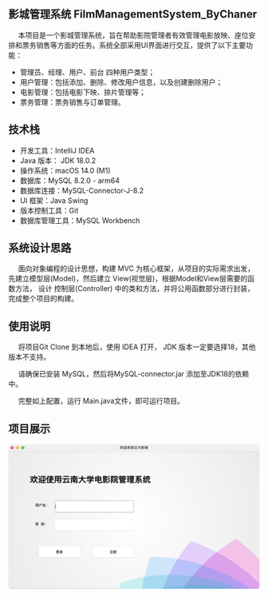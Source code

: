 ## 影城管理系统 FilmManagementSystem_ByChaner
&#160;&#160;&#160;&#160; 本项目是一个影城管理系统，旨在帮助影院管理者有效管理电影放映、座位安排和票务销售等方面的任务。系统全部采用UI界面进行交互，提供了以下主要功能：
- 管理员、经理、用户、前台 四种用户类型；
- 用户管理：包括添加、删除、修改用户信息，以及创建删除用户；
- 电影管理：包括电影下映、排片管理等；
- 票务管理：票务销售与订单管理。

## 技术栈
- 开发工具：IntelliJ IDEA
- Java 版本： JDK 18.0.2
- 操作系统：macOS 14.0 (M1)
- 数据库：MySQL 8.2.0 - arm64
- 数据库连接：MySQL-Connector-J-8.2
- UI 框架：Java Swing
- 版本控制工具：Git
- 数据库管理工具：MySQL Workbench

## 系统设计思路
&#160;&#160;&#160;&#160; 面向对象编程的设计思想，构建 MVC 为核心框架，从项目的实际需求出发，
先建立模型层(Model)，然后建立 View(视觉层)，根据Model和View层需要的函数方法，
设计 控制层(Controller) 中的类和方法，并将公用函数部分进行封装，完成整个项目的构建。

## 使用说明
&#160;&#160;&#160;&#160; 将项目Git Clone 到本地后，使用 IDEA 打开，
JDK 版本一定要选择18，其他版本不支持。

&#160;&#160;&#160;&#160; 请确保已安装 MySQL，然后将MySQL-connector.jar
添加至JDK18的依赖中。

&#160;&#160;&#160;&#160; 完整如上配置，运行 Main.java文件，即可运行项目。
## 项目展示
![](https://github.com/ICHANER/FilmManagementSystem_Chaner/blob/main/CinemaManagement_NEW_PROJECT/src/View/homepage.png?raw=true)